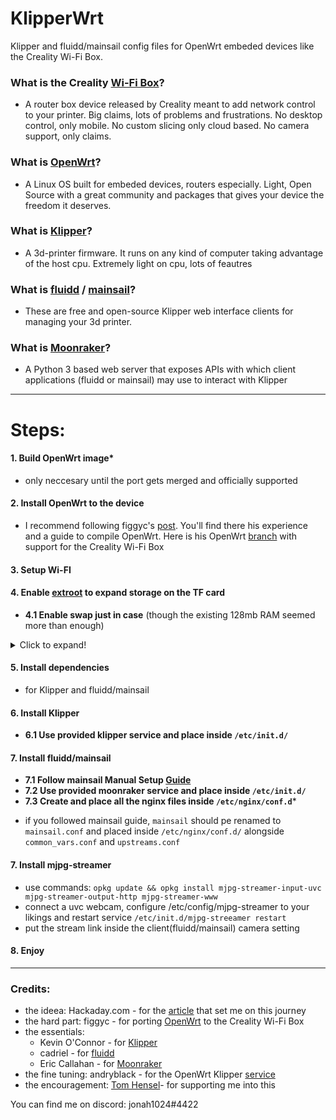 # KlipperWrt
 Klipper and fluidd/mainsail config files for OpenWrt embeded devices like the Creality Wi-Fi Box.

### What is the Creality [Wi-Fi Box](https://www.creality.com/goods-detail/creality-box-3d-printer)?
- A router box device released by Creality meant to add network control to your printer.  Big claims, lots of problems and frustrations. No desktop control, only mobile. No custom slicing only cloud based. No camera support, only claims.

### What is [OpenWrt](https://github.com/openwrt/openwrt)?
- A Linux OS built for embeded devices, routers especially. Light, Open Source with a great community and packages that gives your device the freedom it deserves. 
    
### What is [Klipper](https://github.com/KevinOConnor/klipper)?
- A 3d-printer firmware. It runs on any kind of computer taking advantage of the host cpu. Extremely light on cpu, lots of feautres

### What is [fluidd](https://github.com/cadriel/fluidd) / [mainsail](https://github.com/meteyou/mainsail)?
- These are free and open-source Klipper web interface clients for managing your 3d printer.
    
### What is [Moonraker](https://github.com/Arksine/moonraker)?
- A Python 3 based web server that exposes APIs with which client applications (fluidd or mainsail) may use to interact with Klipper

--------------------------------------------------------------------------

# Steps:
#### 1. Build OpenWrt image*
* only neccesary until the port gets merged and officially supported
#### 2. Install OpenWrt to the device
* I recommend following figgyc's [post](https://github.com/figgyc/figgyc.github.io/blob/source/posts.org#compiling-openwrt-for-the-creality-wb-01-tips-and-tricks). You'll find there his experience and a guide to compile OpenWrt. Here is his OpenWrt [branch](https://github.com/figgyc/openwrt/tree/wb01) with support for the Creality Wi-Fi Box 
#### 3. Setup Wi-FI
#### 4. Enable [extroot](https://openwrt.org/docs/guide-user/additional-software/extroot_configuration) to expand storage on the TF card
- **4.1 Enable swap just in case** (though the existing 128mb RAM seemed more than enough)
<details>
  <summary>Click to expand!</summary>

`*opkg update && opkg install swap-utils*`

`*dd if=/dev/zero of=/overlay/swap.page bs=1M count=512
mkswap /overlay/swap.page
swapon /overlay/swap.page
mount -o remount,size=200M /tmp*`
  
**put this inside /etc/rc.local above exit:**
###activate the swap file on the SD card
`*swapon /overlay/swap.page*`

###expand /tmp space
`*mount -o remount,size=200M /tmp*`
</details>

#### 5. Install dependencies
* for Klipper and fluidd/mainsail
#### 6. Install Klipper
- **6.1 Use provided klipper service and place inside `/etc/init.d/`**
#### 7. Install fluidd/mainsail
- **7.1 Follow mainsail Manual Setup [Guide](https://docs.mainsail.xyz/setup/manual-setup)**
- **7.2 Use provided moonraker service and place inside `/etc/init.d/`**
- **7.3 Create and place all the nginx files inside `/etc/nginx/conf.d`***
* if you followed mainsail guide, `mainsail` should pe renamed to `mainsail.conf` and placed inside `/etc/nginx/conf.d/` alongside `common_vars.conf` and `upstreams.conf`
#### 7. Install mjpg-streamer
* use commands: `opkg update && opkg install mjpg-streamer-input-uvc mjpg-streamer-output-http mjpg-streamer-www`
* connect a uvc webcam, configure /etc/config/mjpg-streamer to your likings and restart service `/etc/init.d/mjpg-streeamer restart`
* put the stream link inside the client(fluidd/mainsail) camera setting
#### 8. Enjoy 

--------------------------------------------------------------------------

### Credits:
* the ideea: Hackaday.com - for the [article](https://hackaday.com/2020/12/28/teardown-creality-wifi-box) that set me on this journey
* the hard part: figgyc - for porting [OpenWrt](https://github.com/figgyc/openwrt/tree/wb01) to the Creality Wi-Fi Box
* the essentials: 
  - Kevin O'Connor - for [Klipper](https://github.com/KevinOConnor/klipper)
  - cadriel - for [fluidd](https://github.com/cadriel/fluidd)
  - Eric Callahan - for [Moonraker](https://github.com/Arksine/moonraker)
* the fine tuning: andryblack - for the OpenWrt Klipper [service](https://github.com/andryblack/openwrt-build/tree/master/packages/klipper/files)
* the encouragement: [Tom Hensel](https://github.com/gretel)- for supporting me into this

You can find me on discord: jonah1024#4422
